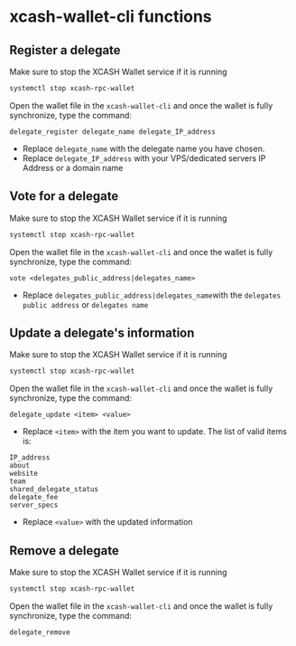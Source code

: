 # xcash-wallet-cli functions

## Register a delegate

Make sure to stop the XCASH Wallet service if it is running

```bash
systemctl stop xcash-rpc-wallet
```

Open the wallet file in the `xcash-wallet-cli` and once the wallet is fully synchronize, type the command:

```text
delegate_register delegate_name delegate_IP_address
```

* Replace `delegate_name` with the delegate name you have chosen.
* Replace `delegate_IP_address` with your VPS/dedicated servers IP Address or a domain name 

## Vote for a delegate

Make sure to stop the XCASH Wallet service if it is running

```bash
systemctl stop xcash-rpc-wallet
```

Open the wallet file in the `xcash-wallet-cli` and once the wallet is fully synchronize, type the command:

```text
vote <delegates_public_address|delegates_name>
```

* Replace `delegates_public_address|delegates_name`with the `delegates public address` or `delegates name`

## Update a delegate's information

Make sure to stop the XCASH Wallet service if it is running

```bash
systemctl stop xcash-rpc-wallet
```

Open the wallet file in the `xcash-wallet-cli` and once the wallet is fully synchronize, type the command:

```text
delegate_update <item> <value>
```

* Replace `<item>` with the item you want to update. The list of valid items is:

```text
IP_address
about
website
team
shared_delegate_status
delegate_fee
server_specs
```

* Replace `<value>` with the updated information

## Remove a delegate

Make sure to stop the XCASH Wallet service if it is running

```bash
systemctl stop xcash-rpc-wallet
```

Open the wallet file in the `xcash-wallet-cli` and once the wallet is fully synchronize, type the command:

```text
delegate_remove
```

